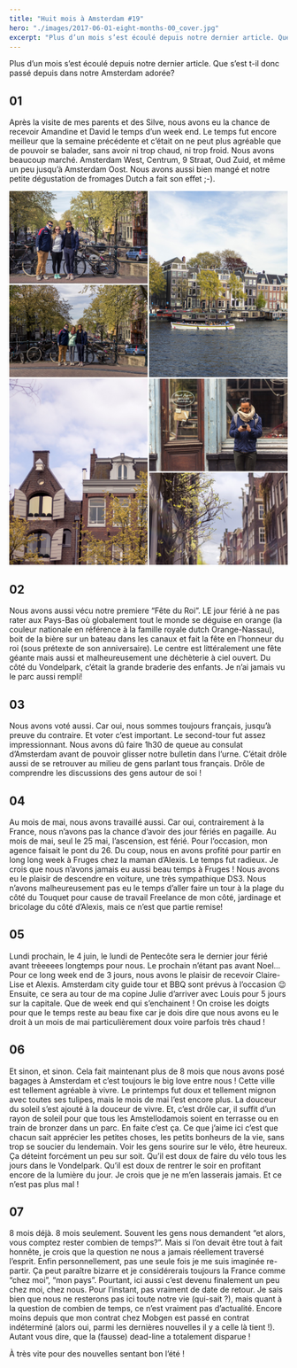 ```yaml
---
title: "Huit mois à Amsterdam #19"
hero: "./images/2017-06-01-eight-months-00_cover.jpg"
excerpt: "Plus d’un mois s’est écoulé depuis notre dernier article. Que s’est t-il donc passé depuis dans notre Amsterdam adorée? 01 Après la visite de mes parents et des Silve, nous avons eu la chance de recevoir Amandine et David le temps d’un week end. Le temps fut encore meilleur que la semaine précédente et c’était"
---
```

Plus d’un mois s’est écoulé depuis notre dernier article. Que s’est t-il donc passé depuis dans notre Amsterdam adorée?

## 01

Après la visite de mes parents et des Silve, nous avons eu la chance de recevoir Amandine et David le temps d’un week end. Le temps fut encore meilleur que la semaine précédente et c’était on ne peut plus agréable que de pouvoir se balader, sans avoir ni trop chaud, ni trop froid. Nous avons beaucoup marché. Amsterdam West, Centrum, 9 Straat, Oud Zuid, et même un peu jusqu’à Amsterdam Oost. Nous avons aussi bien mangé et notre petite dégustation de fromages Dutch a fait son effet ;-).

<div class="gallery">
<img alt="2017-06-01-eight-months-01.jpg" src="./images/2017-06-01-eight-months-01.jpg">
<img alt="2017-06-01-eight-months-02.jpg" src="./images/2017-06-01-eight-months-02.jpg">
</div>

## 02

Nous avons aussi vécu notre premiere “Fête du Roi”. LE jour férié à ne pas rater aux Pays-Bas où globalement tout le monde se déguise en orange (la couleur nationale en référence à la famille royale dutch Orange-Nassau), boit de la bière sur un bateau dans les canaux et fait la fête en l’honneur du roi (sous prétexte de son anniversaire). Le centre est littéralement une fête géante mais aussi et malheureusement une déchèterie à ciel ouvert. Du côté du Vondelpark, c’était la grande braderie des enfants. Je n’ai jamais vu le parc aussi rempli!

## 03

Nous avons voté aussi. Car oui, nous sommes toujours français, jusqu’à preuve du contraire. Et voter c’est important. Le second-tour fut assez impressionnant. Nous avons dû faire 1h30 de queue au consulat d’Amsterdam avant de pouvoir glisser notre bulletin dans l’urne. C’était drôle aussi de se retrouver au milieu de gens parlant tous français. Drôle de comprendre les discussions des gens autour de soi !

## 04

Au mois de mai, nous avons travaillé aussi. Car oui, contrairement à la France, nous n’avons pas la chance d’avoir des jour fériés en pagaille. Au mois de mai, seul le 25 mai, l’ascension, est férié. Pour l’occasion, mon agence faisait le pont du 26. Du coup, nous en avons profité pour partir en long long week à Fruges chez la maman d’Alexis. Le temps fut radieux. Je crois que nous n’avons jamais eu aussi beau temps à Fruges ! Nous avons eu le plaisir de descendre en voiture, une très sympathique DS3. Nous n’avons malheureusement pas eu le temps d’aller faire un tour à la plage du côté du Touquet pour cause de travail Freelance de mon côté, jardinage et bricolage du côté d’Alexis, mais ce n’est que partie remise!

## 05

Lundi prochain, le 4 juin, le lundi de Pentecôte sera le dernier jour férié avant trèeeees longtemps pour nous. Le prochain n’étant pas avant Noel... Pour ce long week end de 3 jours, nous avons le plaisir de recevoir Claire-Lise et Alexis. Amsterdam city guide tour et BBQ sont prévus à l’occasion 😉 Ensuite, ce sera au tour de ma copine Julie d’arriver avec Louis pour 5 jours sur la capitale. Que de week end qui s’enchainent ! On croise les doigts pour que le temps reste au beau fixe car je dois dire que nous avons eu le droit à un mois de mai particulièrement doux voire parfois très chaud !

## 06

Et sinon, et sinon.
Cela fait maintenant plus de 8 mois que nous avons posé bagages à Amsterdam et c’est toujours le big love entre nous ! Cette ville est tellement agréable à vivre. Le printemps fut doux et tellement mignon avec toutes ses tulipes, mais le mois de mai l’est encore plus. La douceur du soleil s’est ajouté à la douceur de vivre. Et, c’est drôle car, il suffit d’un rayon de soleil pour que tous les Amstellodamois soient en terrasse ou en train de bronzer dans un parc. En faite c’est ça. Ce que j’aime ici c’est que chacun sait apprécier les petites choses, les petits bonheurs de la vie, sans trop se soucier du lendemain. Voir les gens sourire sur le vélo, être heureux. Ça déteint forcément un peu sur soit. Qu’il est doux de faire du vélo tous les jours dans le Vondelpark. Qu’il est doux de rentrer le soir en profitant encore de la lumière du jour. Je crois que je ne m’en lasserais jamais. Et ce n’est pas plus mal !

## 07

8 mois déjà. 8 mois seulement. Souvent les gens nous demandent “et alors, vous comptez rester combien de temps?”. Mais si l’on devait être tout à fait honnête, je crois que la question ne nous a jamais réellement traversé l’esprit. Enfin personnellement, pas une seule fois je me suis imaginée re-partir. Ça peut paraître bizarre et je considérerais toujours la France comme “chez moi”, “mon pays”. Pourtant, ici aussi c’est devenu finalement un peu chez moi, chez nous. Pour l’instant, pas vraiment de date de retour. Je sais bien que nous ne resterons pas ici toute notre vie (qui-sait ?), mais quant à la question de combien de temps, ce n’est vraiment pas d’actualité. Encore moins depuis que mon contrat chez Mobgen est passé en contrat indéterminé (alors oui, parmi les dernières nouvelles il y a celle là tient !). Autant vous dire, que la (fausse) dead-line a totalement disparue !

À très vite pour des nouvelles sentant bon l’été !
